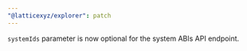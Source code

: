 ```yaml
---
"@latticexyz/explorer": patch
---
```


`systemIds` parameter is now optional for the system ABIs API endpoint.
